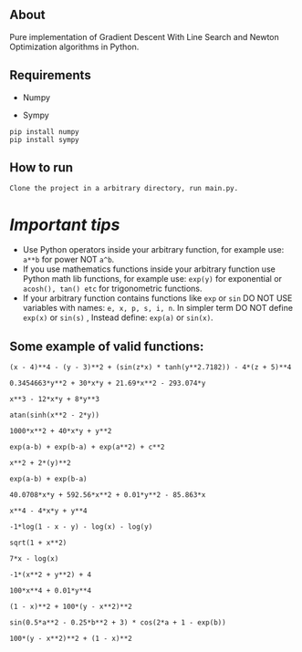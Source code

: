 About 
--------
Pure implementation of Gradient Descent With Line Search and Newton Optimization algorithms in Python.


Requirements
------------
* Numpy

* Sympy

```
pip install numpy
pip install sympy
```

How to run
-------
```
Clone the project in a arbitrary directory, run main.py.
```


*Important tips*
=============
* Use Python operators inside your arbitrary function, for example use: `a**b` for power NOT `a^b`.
* If you use mathematics functions inside your arbitrary function use Python math lib functions, for example use: `exp(y)` for exponential or `acosh(), tan() etc` for trigonometric functions.
* If your arbitrary function contains functions like `exp` or `sin` DO NOT USE variables with names: `e, x, p, s, i, n`. In simpler term DO NOT define `exp(x)` or `sin(s)` , Instead define: `exp(a)` or `sin(x)`.

Some example of valid functions:
-------
```
(x - 4)**4 - (y - 3)**2 + (sin(z*x) * tanh(y**2.7182)) - 4*(z + 5)**4

0.3454663*y**2 + 30*x*y + 21.69*x**2 - 293.074*y

x**3 - 12*x*y + 8*y**3

atan(sinh(x**2 - 2*y))

1000*x**2 + 40*x*y + y**2

exp(a-b) + exp(b-a) + exp(a**2) + c**2

x**2 + 2*(y)**2

exp(a-b) + exp(b-a)

40.0708*x*y + 592.56*x**2 + 0.01*y**2 - 85.863*x

x**4 - 4*x*y + y**4

-1*log(1 - x - y) - log(x) - log(y)

sqrt(1 + x**2)

7*x - log(x)

-1*(x**2 + y**2) + 4

100*x**4 + 0.01*y**4

(1 - x)**2 + 100*(y - x**2)**2

sin(0.5*a**2 - 0.25*b**2 + 3) * cos(2*a + 1 - exp(b))

100*(y - x**2)**2 + (1 - x)**2
```